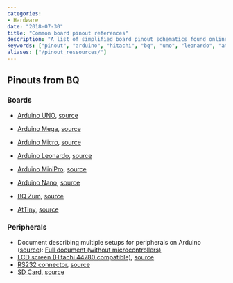 ```yaml
---
categories:
- Hardware
date: "2018-07-30"
title: "Common board pinout references"
description: "A list of simplified board pinout schematics found online."
keywords: ["pinout", "arduino", "hitachi", "bq", "uno", "leonardo", "attiny", "mega", "micro"]
aliases: ["/pinout_ressources/"]
---
```


## Pinouts from BQ

### Boards

* [Arduino UNO](/assets/doc/uno.pdf),
  [source](http://diwo.bq.com/pinout-uno/)
* [Arduino Mega](/assets/doc/mega.pdf),
  [source](http://diwo.bq.com/pinout-mega/)
* [Arduino Micro](/assets/doc/micro.pdf),
  [source](http://cdn.giuseppecaccavale.it/my_file/Arduino_pinouts/micro.pdf)
* [Arduino Leonardo](/assets/doc/leonardo.pdf),
  [source](http://diwo.bq.com/pinout-leonardo/)
* [Arduino MiniPro](/assets/doc/minipro.pdf),
  [source](https://manuals.nospace.at/manuals/Arduino_miniPro.pdf)
* [Arduino Nano](/assets/doc/nano.pdf),
  [source](https://www.electronicoscaldas.com/datasheet/Arduino-Nano-V3-Pinout-Pines-Diagrama.pdf)

* [BQ Zum](/assets/doc/zum.pdf),
  [source](http://diwo.bq.com/pinout-zum/)
* [AtTiny](/assets/doc/attiny.pdf),
  [source](https://manuals.nospace.at/manuals/attiny_pinout.pdf)

### Peripherals

* Document describing multiple setups for peripherals on Arduino
([source](https://github.com/rogerclarkmelbourne/Arduino/blob/master/Arduino_Basic_Connections_by_pighixxx_v2.pdf)):
[Full document (without microcontrollers)](/assets/doc/Arduino_Basic_Connections_by_pighixxx_v2.pdf)
* [LCD screen (Hitachi 44780 compatible)](/assets/doc/hitachi.png),
  [source](http://diwo.bq.com/pinout-hitachi-44780-compatible/)
* [RS232 connector](/assets/doc/rs232.png),
  [source](http://diwo.bq.com/pinout-rs232/)
* [SD Card](/assets/doc/sdcard.png),
  [source](http://diwo.bq.com/pinout-tarjeta-sd/)
